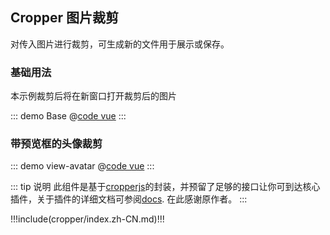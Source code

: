 ## Cropper 图片裁剪

对传入图片进行裁剪，可生成新的文件用于展示或保存。

### 基础用法

本示例裁剪后将在新窗口打开裁剪后的图片

::: demo Base
@[code vue](@demo/cropper/Base.vue)
:::

### 带预览框的头像裁剪

::: demo view-avatar
@[code vue](@demo/cropper/view-avatar.vue)
:::

::: tip 说明
此组件是基于[cropperjs](https://www.npmjs.com/package/cropperjs)的封装，并预留了足够的接口让你可到达核心插件，关于插件的详细文档可参阅[docs](https://fengyuanchen.github.io/cropperjs/). 在此感谢原作者。
:::


!!!include(cropper/index.zh-CN.md)!!!